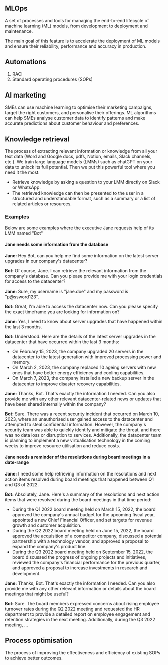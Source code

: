 ## MLOps
A set of processes and tools for managing the end-to-end lifecycle of machine learning (ML) models, from development to deployment and maintenance.

The main goal of this feature is to accelerate the deployment of ML models and ensure their reliability, performance and accuracy in production.

## Automations
1. RACI
2. Standard operating procedures (SOPs)

## AI marketing
SMEs can use machine learning to optimise their marketing campaigns, target the right customers, and personalise their offerings. ML algorithms can help SMEs analyse customer data to identify patterns and make accurate predictions about customer behaviour and preferences.

## Knowledge retrieval
The process of extracting relevant information or knowledge from all your text data (Word and Google docs, pdfs, Notion, emails, Slack channels, etc.). We train large language models (LMMs) such as chatGPT on your data to unlock its full potential. Then we put this powerful tool where you need it the most: 
- Retrieve knowledge by asking a question to your LMM directly on Slack or WhatsApp.
- The retrieved knowledge can then be presented to the user in a structured and understandable format, such as a summary or a list of related articles or resources.

### Examples
Below are some examples where the executive Jane requests help of its LMM named "Bot"

#### Jane needs some information from the database
**Jane:** Hey Bot, can you help me find some information on the latest server upgrades in our company's datacenter?

**Bot:** Of course, Jane. I can retrieve the relevant information from the company's database. Can you please provide me with your login credentials for access to the datacenter?

**Jane:** Sure, my username is "jane.doe" and my password is "p@ssword123".

**Bot:** Great, I'm able to access the datacenter now. Can you please specify the exact timeframe you are looking for information on?

**Jane:** Yes, I need to know about server upgrades that have happened within the last 3 months.

**Bot:** Understood. Here are the details of the latest server upgrades in the datacenter that have occurred within the last 3 months:

-   On February 15, 2023, the company upgraded 20 servers in the datacenter to the latest generation with improved processing power and memory.
-   On March 2, 2023, the company replaced 10 ageing servers with new ones that have better energy efficiency and cooling capabilities.
-   On March 7, 2023, the company installed a new backup server in the datacenter to improve disaster recovery capabilities.

**Jane:** Thanks, Bot. That's exactly the information I needed. Can you also provide me with any other relevant datacenter-related news or updates that have been shared internally within the company?

**Bot:** Sure. There was a recent security incident that occurred on March 10, 2023, where an unauthorised user gained access to the datacenter and attempted to steal confidential information. However, the company's security team was able to quickly identify and mitigate the threat, and there was no data loss or disruption to services. Additionally, the datacenter team is planning to implement a new virtualisation technology in the coming weeks to improve resource utilisation and reduce costs.

#### Jane needs a reminder of the resolutions during board meetings in a date-range
**Jane:** I need some help retrieving information on the resolutions and next action items resolved during board meetings that happened between Q1 and Q3 of 2022.

**Bot:** Absolutely, Jane. Here's a summary of the resolutions and next action items that were resolved during the board meetings in that time period:
-   During the Q1 2022 board meeting held on March 15, 2022, the board approved the company's annual budget for the upcoming fiscal year, appointed a new Chief Financial Officer, and set targets for revenue growth and customer acquisition.
-   During the Q2 2022 board meeting held on June 15, 2022, the board approved the acquisition of a competitor company, discussed a potential partnership with a technology vendor, and approved a proposal to expand the company's product line.
-   During the Q3 2022 board meeting held on September 15, 2022, the board discussed the progress of ongoing projects and initiatives, reviewed the company's financial performance for the previous quarter, and approved a proposal to increase investments in research and development.

**Jane:** Thanks, Bot. That's exactly the information I needed. Can you also provide me with any other relevant information or details about the board meetings that might be useful?

**Bot:** Sure. The board members expressed concerns about rising employee turnover rates during the Q2 2022 meeting and requested the HR department to provide a detailed report on employee engagement and retention strategies in the next meeting. Additionally, during the Q3 2022 meeting, ...


## Process optimisation
The process of improving the effectiveness and efficiency of existing SOPs to achieve better outcomes.